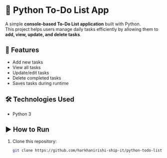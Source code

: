 # 📝 Python To-Do List App

A simple **console-based To-Do List application** built with Python.  
This project helps users manage daily tasks efficiently by allowing them to **add, view, update, and delete tasks**.

## 🚀 Features
- Add new tasks
- View all tasks
- Update/edit tasks
- Delete completed tasks
- Saves tasks during runtime

## 🛠️ Technologies Used
- Python 3

## ▶️ How to Run
1. Clone this repository:
   ```bash
   git clone https://github.com/harkhanirishi-ship-it/python-todo-list.git

